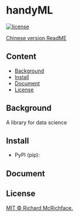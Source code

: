 # handyML

[![license](https://img.shields.io/github/license/leo6033/handyML)](LICENSE)

[Chinese version ReadME](../README-CN.md)

## Content

- [Background](#Background)
- [Install](#Install)
- [Document](#Document)
- [License](#License)

## Background

A library for data science

## Install

- PyPI (pip):

> 

## Document



## License

[MIT © Richard McRichface.](../LICENSE)



